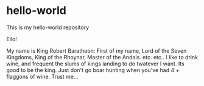 # hello-world
This is my hello-world repository

Ello!

My name is King Robert Baratheon: First of my name, Lord of the Seven Kingdoms, King of the Rhoynar, Master of the Andals. etc. etc..  I like to drink wine, and frequent the slums of kings landing to do twatever I want.  Its good to be the king.  Just don't go boar hunting when you've had 4 + flaggons of wine.  Trust me...



